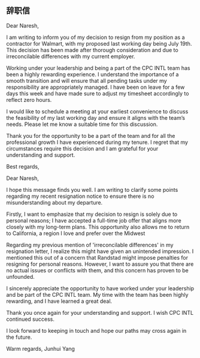 
## 辞职信
Dear Naresh,

I am writing to inform you of my decision to resign from my position as a contractor for Walmart, with my proposed last working day being July 19th. This decision has been made after thorough consideration and due to irreconcilable differences with my current employer.

Working under your leadership and being a part of the CPC INTL team has been a highly rewarding experience. I understand the importance of a smooth transition and will ensure that all pending tasks under my responsibility are appropriately managed. I have been on leave for a few days this week and have made sure to adjust my timesheet accordingly to reflect zero hours.

I would like to schedule a meeting at your earliest convenience to discuss the feasibility of my last working day and ensure it aligns with the team’s needs. Please let me know a suitable time for this discussion.

Thank you for the opportunity to be a part of the team and for all the professional growth I have experienced during my tenure. I regret that my circumstances require this decision and I am grateful for your understanding and support.

Best regards,












Dear Naresh,

I hope this message finds you well. I am writing to clarify some points regarding my recent resignation notice to ensure there is no misunderstanding about my departure.

Firstly, I want to emphasize that my decision to resign is solely due to personal reasons; I have accepted a full-time job offer that aligns more closely with my long-term plans. This opportunity also allows me to return to California, a region I love and prefer over the Midwest

Regarding my previous mention of 'irreconcilable differences' in my resignation letter, I realize this might have given an unintended impression. I mentioned this out of a concern that Randstad might impose penalties for resigning for personal reasons. However, I want to assure you that there are no actual issues or conflicts with them, and this concern has proven to be unfounded.

I sincerely appreciate the opportunity to have worked under your leadership and be part of the CPC INTL team. My time with the team has been highly rewarding, and I have learned a great deal. 

Thank you once again for your understanding and support. I wish CPC INTL continued success.

I look forward to keeping in touch and hope our paths may cross again in the future.

Warm regards,
Junhui Yang

